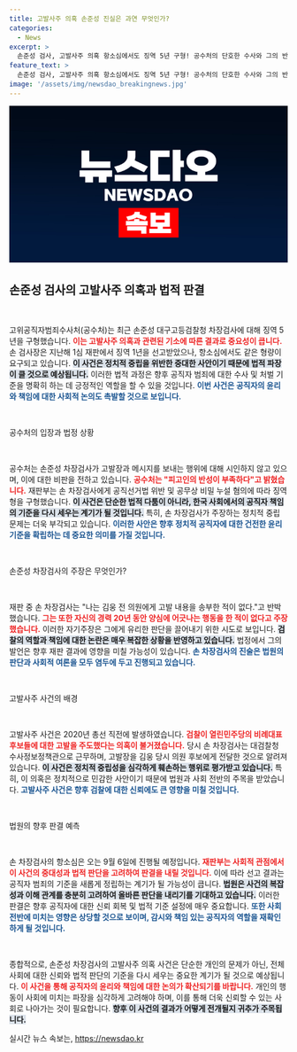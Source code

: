 ```yaml
---
title: 고발사주 의혹 손준성 진실은 과연 무엇인가?
categories:
  - News
excerpt: >
  손준성 검사, 고발사주 의혹 항소심에서도 징역 5년 구형! 공수처의 단호한 수사와 그의 반박, 결과는 어떻게 될까? 9월 6일 판결을 앞둔 긴장감 속에서 진실이 밝혀질지 주목된다.
feature_text: >
  손준성 검사, 고발사주 의혹 항소심에서도 징역 5년 구형! 공수처의 단호한 수사와 그의 반박, 결과는 어떻게 될까? 9월 6일 판결을 앞둔 긴장감 속에서 진실이 밝혀질지 주목된다.
image: '/assets/img/newsdao_breakingnews.jpg'
---
```


<p><img src="/assets/img/newsdao_breakingnews.jpg" alt="ontimetimes 속보" /></p>

<h2 data-ke-size="size26">손준성 검사의 고발사주 의혹과 법적 판결</h2>

<p data-ke-size="size16">&nbsp;</p>

<p>고위공직자범죄수사처(공수처)는 최근 손준성 대구고등검찰청 차장검사에 대해 징역 5년을 구형했습니다. <b><span style="color: #ee2323;">이는 고발사주 의혹과 관련된 기소에 따른 결과로 중요성이 큽니다.</span></b> 손 검사장은 지난해 1심 재판에서 징역 1년을 선고받았으나, 항소심에서도 같은 형량이 요구되고 있습니다. <b><span style="background-color: #21538527;">이 사건은 정치적 중립을 위반한 중대한 사안이기 때문에 법적 파장이 클 것으로 예상됩니다.</span></b> 이러한 법적 과정은 향후 공직자 범죄에 대한 수사 및 처벌 기준을 명확히 하는 데 긍정적인 역할을 할 수 있을 것입니다. <b><span style="color: #1a5490;">이번 사건은 공직자의 윤리와 책임에 대한 사회적 논의도 촉발할 것으로 보입니다.</span></b></p>

<p data-ke-size="size16">&nbsp;</p>

<p>공수처의 입장과 법정 상황</p>

<p data-ke-size="size16">&nbsp;</p>

<p>공수처는 손준성 차장검사가 고발장과 메시지를 보내는 행위에 대해 시인하지 않고 있으며, 이에 대한 비판을 전하고 있습니다. <b><span style="color: #ee2323;">공수처는 "피고인의 반성이 부족하다"고 밝혔습니다.</span></b> 재판부는 손 차장검사에게 공직선거법 위반 및 공무상 비밀 누설 혐의에 따라 징역형을 구형했습니다. <b><span style="background-color: #21538527;">이 사건은 단순한 법적 다툼이 아니라, 한국 사회에서의 공직자 책임의 기준을 다시 세우는 계기가 될 것입니다.</span></b> 특히, 손 차장검사가 주장하는 정치적 중립 문제는 더욱 부각되고 있습니다. <b><span style="color: #1a5490;">이러한 사안은 향후 정치적 공직자에 대한 건전한 윤리 기준을 확립하는 데 중요한 의미를 가질 것입니다.</span></b></p>

<p data-ke-size="size16">&nbsp;</p>

<p>손준성 차장검사의 주장은 무엇인가?</p>

<p data-ke-size="size16">&nbsp;</p>

<p>재판 중 손 차장검사는 "나는 김웅 전 의원에게 고발 내용을 송부한 적이 없다."고 반박했습니다. <b><span style="color: #ee2323;">그는 또한 자신의 경력 20년 동안 양심에 어긋나는 행동을 한 적이 없다고 주장했습니다.</span></b> 이러한 자기주장은 그에게 유리한 판단을 끌어내기 위한 시도로 보입니다. <b><span style="background-color: #21538527;">검찰의 역할과 책임에 대한 논란은 매우 복잡한 상황을 반영하고 있습니다.</span></b> 법정에서 그의 발언은 향후 재판 결과에 영향을 미칠 가능성이 있습니다. <b><span style="color: #1a5490;">손 차장검사의 진술은 법원의 판단과 사회적 여론을 모두 염두에 두고 진행되고 있습니다.</span></b></p>

<p data-ke-size="size16">&nbsp;</p>

<p>고발사주 사건의 배경</p>

<p data-ke-size="size16">&nbsp;</p>

<p>고발사주 사건은 2020년 총선 직전에 발생하였습니다. <b><span style="color: #ee2323;">검찰이 열린민주당의 비례대표 후보들에 대한 고발을 주도했다는 의혹이 불거졌습니다.</span></b> 당시 손 차장검사는 대검찰청 수사정보정책관으로 근무하며, 고발장을 김웅 당시 의원 후보에게 전달한 것으로 알려져 있습니다. <b><span style="background-color: #21538527;">이 사건은 정치적 중립성을 심각하게 훼손하는 행위로 평가받고 있습니다.</span></b> 특히, 이 의혹은 정치적으로 민감한 사안이기 때문에 법원과 사회 전반의 주목을 받았습니다. <b><span style="color: #1a5490;">고발사주 사건은 향후 검찰에 대한 신뢰에도 큰 영향을 미칠 것입니다.</span></b></p>

<p data-ke-size="size16">&nbsp;</p>

<p>법원의 향후 판결 예측</p>

<p data-ke-size="size16">&nbsp;</p>

<p>손 차장검사의 항소심은 오는 9월 6일에 진행될 예정입니다. <b><span style="color: #ee2323;">재판부는 사회적 관점에서 이 사건의 중대성과 법적 판단을 고려하여 판결을 내릴 것입니다.</span></b> 이에 따라 선고 결과는 공직자 범죄의 기준을 새롭게 정립하는 계기가 될 가능성이 큽니다. <b><span style="background-color: #21538527;">법원은 사건의 복잡성과 이해 관계를 충분히 고려하여 올바른 판단을 내리기를 기대하고 있습니다.</span></b> 이러한 판결은 향후 공직자에 대한 신뢰 회복 및 법적 기준 설정에 매우 중요합니다. <b><span style="color: #1a5490;">또한 사회 전반에 미치는 영향은 상당할 것으로 보이며, 감시와 책임 있는 공직자의 역할을 재확인하게 될 것입니다.</span></b></p>

<p data-ke-size="size16">&nbsp;</p>

<p>종합적으로, 손준성 차장검사의 고발사주 의혹 사건은 단순한 개인의 문제가 아닌, 전체 사회에 대한 신뢰와 법적 판단의 기준을 다시 세우는 중요한 계기가 될 것으로 예상됩니다. <b><span style="color: #ee2323;">이 사건을 통해 공직자의 윤리와 책임에 대한 논의가 확산되기를 바랍니다.</span></b> 개인의 행동이 사회에 미치는 파장을 심각하게 고려해야 하며, 이를 통해 더욱 신뢰할 수 있는 사회로 나아가는 것이 필요합니다. <b><span style="background-color: #21538527;">향후 이 사건의 결과가 어떻게 전개될지 귀추가 주목됩니다.</span></b></p>
실시간 뉴스 속보는, <a href="https://newsdao.kr" rel="dofollow">https://newsdao.kr</a>


